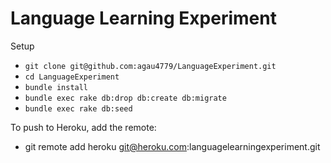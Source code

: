 Language Learning Experiment
======

Setup
- `git clone git@github.com:agau4779/LanguageExperiment.git`
- `cd LanguageExperiment`
- `bundle install`
- `bundle exec rake db:drop db:create db:migrate`
- `bundle exec rake db:seed`

To push to Heroku, add the remote:
- git remote add heroku git@heroku.com:languagelearningexperiment.git
